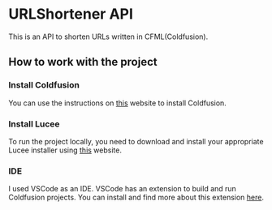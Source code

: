 # URLShortener API

This is an API to shorten URLs written in CFML(Coldfusion).

## How to work with the project

### Install Coldfusion

You can use the instructions on [this](https://www.quackit.com/coldfusion/tutorial/coldfusion_installation.cfm) website to install Coldfusion.

### Install Lucee

To run the project locally, you need to download and install your appropriate Lucee installer using [this](https://download.lucee.org/) website.

### IDE

I used VSCode as an IDE. VSCode has an extension to build and run Coldfusion projects. You can install and find more about this extension [here](https://marketplace.visualstudio.com/items?itemName=com-adobe-coldfusion.adobe-cfml-lsp).

